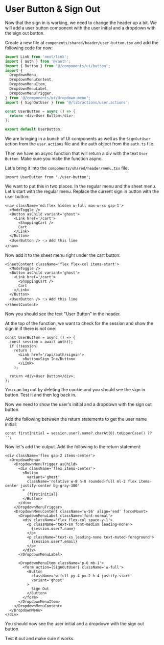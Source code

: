 # User Button & Sign Out

Now that the sign in is working, we need to change the header up a bit. We will add a user button component with the user initial and a dropdown with the sign out button.

Create a new file at `components/shared/header/user-button.tsx` and add the following code for now:

```ts
import Link from 'next/link';
import { auth } from '@/auth';
import { Button } from '@/components/ui/button';
import {
  DropdownMenu,
  DropdownMenuContent,
  DropdownMenuItem,
  DropdownMenuLabel,
  DropdownMenuTrigger,
} from '@/components/ui/dropdown-menu';
import { SignOutUser } from '@/lib/actions/user.actions';

const UserButton = async () => {
  return <div>User Button</div>;
};

export default UserButton;
```

We are bringing in a bunch of UI components as well as the `SignOutUser` action from the `user.actions` file and the auth object from the `auth.ts` file.

Then we have an async function that will return a div with the text `User Button`. Make sure you make the function async.

Let's bring it into the `components/shared/header/menu.tsx` file:

```tsx
import UserButton from './user-button';
```

We want to put this in two places. In the regular menu and the sheet menu. Let's start with the regular menu. Replace the current sign in button with the user button:

```tsx
<nav className='md:flex hidden w-full max-w-xs gap-1'>
  <ModeToggle />
  <Button asChild variant='ghost'>
    <Link href='/cart'>
      <ShoppingCart />
      Cart
    </Link>
  </Button>
  <UserButton /> 👈 Add this line
</nav>
```

Now add it to the sheet menu right under the cart button:

```tsx
<SheetContent className='flex flex-col items-start'>
  <ModeToggle />
  <Button asChild variant='ghost'>
    <Link href='/cart'>
      <ShoppingCart />
      Cart
    </Link>
  </Button>
  <UserButton /> 👈 Add this line
</SheetContent>
```

Now you should see the text "User Button" in the header.

At the top of the function, we want to check for the session and show the sign in if there is not one:

```tsx
const UserButton = async () => {
  const session = await auth();
  if (!session)
    return (
      <Link href='/api/auth/signin'>
        <Button>Sign In</Button>
      </Link>
    );

  return <div>User Button</div>;
};
```

You can log out by deleting the cookie and you should see the sign in button. Test it and then log back in.

Now we need to show the user's initial and a dropdown with the sign out button.

Add the following between the return statements to get the user name initial:

```tsx
const firstInitial = session.user?.name?.charAt(0).toUpperCase() ?? '';
```

Now let's add the output. Add the following to the return statement:

```tsx
<div className='flex gap-2 items-center'>
  <DropdownMenu>
    <DropdownMenuTrigger asChild>
      <div className='flex items-center'>
        <Button
          variant='ghost'
          className='relative w-8 h-8 rounded-full ml-2 flex items-center justify-center bg-gray-300'
        >
          {firstInitial}
        </Button>
      </div>
    </DropdownMenuTrigger>
    <DropdownMenuContent className='w-56' align='end' forceMount>
      <DropdownMenuLabel className='font-normal'>
        <div className='flex flex-col space-y-1'>
          <p className='text-sm font-medium leading-none'>
            {session.user?.name}
          </p>
          <p className='text-xs leading-none text-muted-foreground'>
            {session.user?.email}
          </p>
        </div>
      </DropdownMenuLabel>

      <DropdownMenuItem className='p-0 mb-1'>
        <form action={SignOutUser} className='w-full'>
          <Button
            className='w-full py-4 px-2 h-4 justify-start'
            variant='ghost'
          >
            Sign Out
          </Button>
        </form>
      </DropdownMenuItem>
    </DropdownMenuContent>
  </DropdownMenu>
</div>
```

You should now see the user initial and a dropdown with the sign out button.

Test it out and make sure it works.
